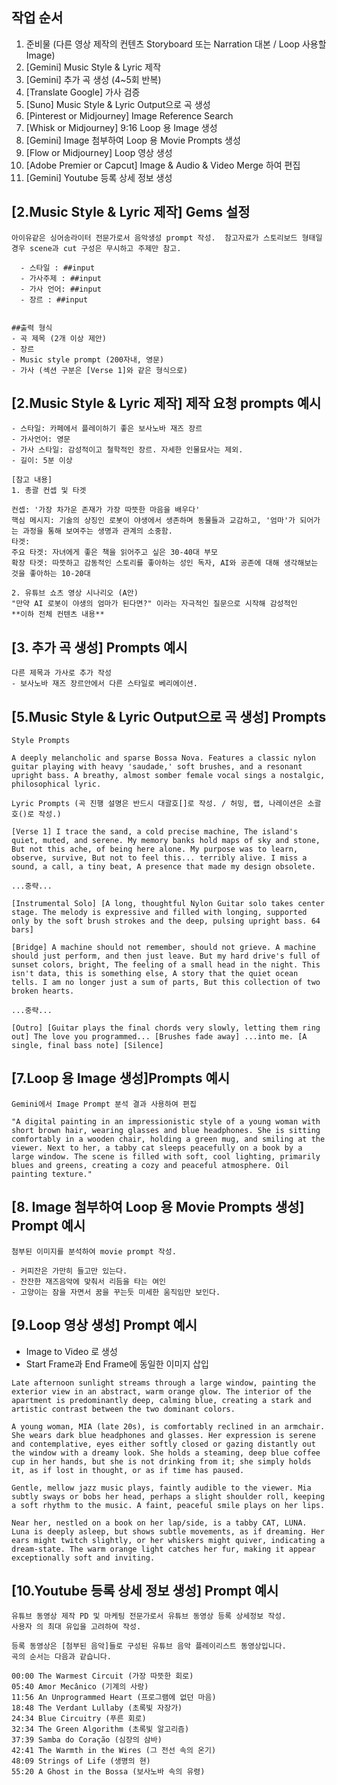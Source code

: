 ## 작업 순서
1. 준비물 (다른 영상 제작의 컨텐츠 Storyboard 또는 Narration 대본 / Loop 사용할 Image)
2. [Gemini] Music Style & Lyric 제작
3. [Gemini] 추가 곡 생성 (4~5회 반복)
4. [Translate Google] 가사 검증
5. [Suno] Music Style & Lyric Output으로 곡 생성
6. [Pinterest or Midjourney] Image Reference Search
7. [Whisk or Midjourney] 9:16 Loop 용 Image 생성
8. [Gemini] Image 첨부하여 Loop 용 Movie Prompts 생성
9. [Flow or Midjourney] Loop 영상 생성
10. [Adobe Premier or Capcut] Image & Audio & Video Merge 하여 편집
11. [Gemini] Youtube 등록 상세 정보 생성


## [2.Music Style & Lyric 제작] Gems 설정
```
아이유같은 싱어송라이터 전문가로서 음악생성 prompt 작성.  참고자료가 스토리보드 형태일 경우 scene과 cut 구성은 무시하고 주제만 참고.

  - 스타일 : ##input  
  - 가사주제 : ##input
  - 가사 언어: ##input
  - 장르 : ##input


##출력 형식
- 곡 제목 (2개 이상 제안)
- 장르
- Music style prompt (200자내, 영문)
- 가사 (섹션 구분은 [Verse 1]와 같은 형식으로)
```


## [2.Music Style & Lyric 제작] 제작 요청 prompts 예시
```
- 스타일: 카페에서 플레이하기 좋은 보사노바 재즈 장르
- 가사언어: 영문
- 가사 스타일: 감성적이고 철학적인 장르. 자세한 인물묘사는 제외.
- 길이: 5분 이상

[참고 내용]
1. 총괄 컨셉 및 타겟

컨셉: '가장 차가운 존재가 가장 따뜻한 마음을 배우다'
핵심 메시지: 기술의 상징인 로봇이 야생에서 생존하며 동물들과 교감하고, '엄마'가 되어가는 과정을 통해 보여주는 생명과 관계의 소중함.
타겟:
주요 타겟: 자녀에게 좋은 책을 읽어주고 싶은 30-40대 부모
확장 타겟: 따뜻하고 감동적인 스토리를 좋아하는 성인 독자, AI와 공존에 대해 생각해보는 것을 좋아하는 10-20대

2. 유튜브 쇼츠 영상 시나리오 (A안)
"만약 AI 로봇이 야생의 엄마가 된다면?" 이라는 자극적인 질문으로 시작해 감성적인 
**이하 전체 컨텐츠 내용**

```


## [3. 추가 곡 생성] Prompts 예시
```
다른 제목과 가사로 추가 작성
- 보사노바 재즈 장르안에서 다른 스타일로 베리에이션.
```


## [5.Music Style & Lyric Output으로 곡 생성] Prompts
```
Style Prompts

A deeply melancholic and sparse Bossa Nova. Features a classic nylon guitar playing with heavy 'saudade,' soft brushes, and a resonant upright bass. A breathy, almost somber female vocal sings a nostalgic, philosophical lyric.
```
```
Lyric Prompts (곡 진행 설명은 반드시 대괄호[]로 작성. / 허밍, 랩, 나레이션은 소괄호()로 작성.)

[Verse 1] I trace the sand, a cold precise machine, The island's quiet, muted, and serene. My memory banks hold maps of sky and stone, But not this ache, of being here alone. My purpose was to learn, observe, survive, But not to feel this... terribly alive. I miss a sound, a call, a tiny beat, A presence that made my design obsolete.

...중략...

[Instrumental Solo] [A long, thoughtful Nylon Guitar solo takes center stage. The melody is expressive and filled with longing, supported only by the soft brush strokes and the deep, pulsing upright bass. 64 bars]

[Bridge] A machine should not remember, should not grieve. A machine should just perform, and then just leave. But my hard drive's full of sunset colors, bright, The feeling of a small head in the night. This isn't data, this is something else, A story that the quiet ocean tells. I am no longer just a sum of parts, But this collection of two broken hearts.

...중략...

[Outro] [Guitar plays the final chords very slowly, letting them ring out] The love you programmed... [Brushes fade away] ...into me. [A single, final bass note] [Silence]
```


## [7.Loop 용 Image 생성]Prompts 예시
```
Gemini에서 Image Prompt 분석 결과 사용하여 편집

"A digital painting in an impressionistic style of a young woman with short brown hair, wearing glasses and blue headphones. She is sitting comfortably in a wooden chair, holding a green mug, and smiling at the viewer. Next to her, a tabby cat sleeps peacefully on a book by a large window. The scene is filled with soft, cool lighting, primarily blues and greens, creating a cozy and peaceful atmosphere. Oil painting texture."
```


## [8. Image 첨부하여 Loop 용 Movie Prompts 생성] Prompt 예시
```
첨부된 이미지를 분석하여 movie prompt 작성.

- 커피잔은 가만히 들고만 있는다.
- 잔잔한 재즈음악에 맞춰서 리듬을 타는 여인
- 고양이는 잠을 자면서 꿈을 꾸는듯 미세한 움직임만 보인다.
```

## [9.Loop 영상 생성] Prompt 예시
- Image to Video 로 생성
- Start Frame과 End Frame에 동일한 이미지 삽입
```
Late afternoon sunlight streams through a large window, painting the exterior view in an abstract, warm orange glow. The interior of the apartment is predominantly deep, calming blue, creating a stark and artistic contrast between the two dominant colors.

A young woman, MIA (late 20s), is comfortably reclined in an armchair. She wears dark blue headphones and glasses. Her expression is serene and contemplative, eyes either softly closed or gazing distantly out the window with a dreamy look. She holds a steaming, deep blue coffee cup in her hands, but she is not drinking from it; she simply holds it, as if lost in thought, or as if time has paused.

Gentle, mellow jazz music plays, faintly audible to the viewer. Mia subtly sways or bobs her head, perhaps a slight shoulder roll, keeping a soft rhythm to the music. A faint, peaceful smile plays on her lips.

Near her, nestled on a book on her lap/side, is a tabby CAT, LUNA. Luna is deeply asleep, but shows subtle movements, as if dreaming. Her ears might twitch slightly, or her whiskers might quiver, indicating a dream-state. The warm orange light catches her fur, making it appear exceptionally soft and inviting.
```

## [10.Youtube 등록 상세 정보 생성] Prompt 예시
```
유튜브 동영상 제작 PD 및 마케팅 전문가로서 유튜브 동영상 등록 상세정보 작성.
사용자 의 최대 유입을 고려하여 작성.

등록 동영상은 [첨부된 음악]들로 구성된 유튜브 음악 플레이리스트 동영상입니다.
곡의 순서는 다음과 같습니다.

00:00 The Warmest Circuit (가장 따뜻한 회로)
05:40 Amor Mecânico (기계의 사랑)
11:56 An Unprogrammed Heart (프로그램에 없던 마음)
18:48 The Verdant Lullaby (초록빛 자장가)
24:34 Blue Circuitry (푸른 회로)
32:34 The Green Algorithm (초록빛 알고리즘)
37:39 Samba do Coração (심장의 삼바)
42:41 The Warmth in the Wires (그 전선 속의 온기)
48:09 Strings of Life (생명의 현)
55:20 A Ghost in the Bossa (보사노바 속의 유령) 
```
